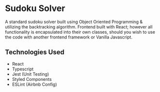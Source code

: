 # Sudoku Solver

A standard sudoku solver built using Object Oriented Programming & utilizing the backtracking algorithm. Frontend built with React; however all functionality is encapsulated into their own classes, should you wish to use the code with another frontend framework or Vanilla Javascript.

## Technologies Used

-   React
-   Typescript
-   Jest (Unit Testing)
-   Styled Components
-   ESLint (Airbnb Config)
